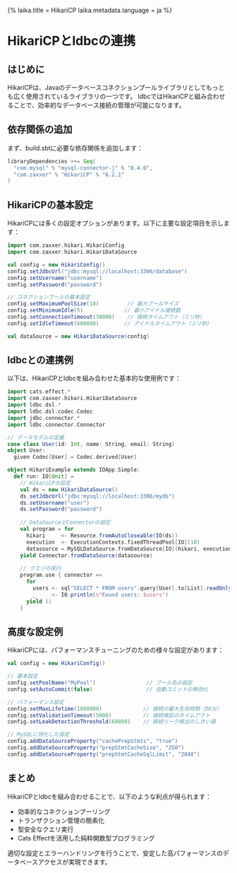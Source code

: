 {%
  laika.title = HikariCP
  laika.metadata.language = ja
%}

# HikariCPとldbcの連携

## はじめに

HikariCPは、Javaのデータベースコネクションプールライブラリとしてもっとも広く使用されているライブラリの一つです。
ldbcではHikariCPと組み合わせることで、効率的なデータベース接続の管理が可能になります。

## 依存関係の追加

まず、build.sbtに必要な依存関係を追加します：

```scala
libraryDependencies ++= Seq(
  "com.mysql" % "mysql-connector-j" % "8.4.0",
  "com.zaxxer" % "HikariCP" % "6.2.1"
)
```

## HikariCPの基本設定

HikariCPには多くの設定オプションがあります。以下に主要な設定項目を示します：

```scala
import com.zaxxer.hikari.HikariConfig
import com.zaxxer.hikari.HikariDataSource

val config = new HikariConfig()
config.setJdbcUrl("jdbc:mysql://localhost:3306/database")
config.setUsername("username")
config.setPassword("password")

// コネクションプールの基本設定
config.setMaximumPoolSize(10)         // 最大プールサイズ
config.setMinimumIdle(5)             // 最小アイドル接続数
config.setConnectionTimeout(30000)    // 接続タイムアウト（ミリ秒）
config.setIdleTimeout(600000)        // アイドルタイムアウト（ミリ秒）

val dataSource = new HikariDataSource(config)
```

## ldbcとの連携例

以下は、HikariCPとldbcを組み合わせた基本的な使用例です：

```scala
import cats.effect.*
import com.zaxxer.hikari.HikariDataSource
import ldbc.dsl.*
import ldbc.dsl.codec.Codec
import jdbc.connector.*
import ldbc.connector.Connector

// データモデルの定義
case class User(id: Int, name: String, email: String)
object User:
  given Codec[User] = Codec.derived[User]

object HikariExample extends IOApp.Simple:
  def run: IO[Unit] =
    // HikariCPの設定
    val ds = new HikariDataSource()
    ds.setJdbcUrl("jdbc:mysql://localhost:3306/mydb")
    ds.setUsername("user")
    ds.setPassword("password")
    
    // DataSourceとConnectorの設定
    val program = for
      hikari     <- Resource.fromAutoCloseable(IO(ds))
      execution  <- ExecutionContexts.fixedThreadPool[IO](10)
      datasource = MySQLDataSource.fromDataSource[IO](hikari, execution)
    yield Connector.fromDataSource(datasource)
    
    // クエリの実行
    program.use { connector =>
      for
        users <- sql"SELECT * FROM users".query[User].to[List].readOnly(connector)
        _     <- IO.println(s"Found users: $users")
      yield ()
    }
```

## 高度な設定例

HikariCPには、パフォーマンスチューニングのための様々な設定があります：

```scala
val config = new HikariConfig()

// 基本設定
config.setPoolName("MyPool")                // プール名の設定
config.setAutoCommit(false)                 // 自動コミットの無効化

// パフォーマンス設定
config.setMaxLifetime(1800000)             // 接続の最大生存時間（30分）
config.setValidationTimeout(5000)          // 接続検証のタイムアウト
config.setLeakDetectionThreshold(60000)    // 接続リーク検出のしきい値

// MySQLに特化した設定
config.addDataSourceProperty("cachePrepStmts", "true")
config.addDataSourceProperty("prepStmtCacheSize", "250")
config.addDataSourceProperty("prepStmtCacheSqlLimit", "2048")
```

## まとめ

HikariCPとldbcを組み合わせることで、以下のような利点が得られます：

- 効率的なコネクションプーリング
- トランザクション管理の簡素化
- 型安全なクエリ実行
- Cats Effectを活用した純粋関数型プログラミング

適切な設定とエラーハンドリングを行うことで、安定した高パフォーマンスのデータベースアクセスが実現できます。
